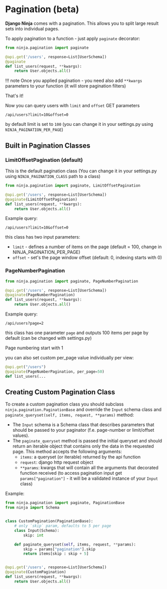 # Pagination (beta)

**Django Ninja** comes with a pagination. This allows you to split large result sets into individual pages.


To apply pagination to a function - just apply `paginate` decorator:

```Python hl_lines="1 4"
from ninja.pagination import paginate

@api.get('/users', response=List[UserSchema])
@paginate
def list_users(request, **kwargs):
    return User.objects.all()
```

!!! note
    Once you applied pagination - you need also add `**kwargs` parameters to your function (it will store pagination filters)

That's it!

Now you can query users with `limit` and `offset` GET parameters

```
/api/users?limit=10&offset=0
```

by default limit is set to `100` (you can change it in your settings.py using `NINJA_PAGINATION_PER_PAGE`)


## Built in Pagination Classes

### LimitOffsetPagination (default)

This is the default pagination class (You can change it in your settings.py using `NINJA_PAGINATION_CLASS` path to a class)

```Python hl_lines="1 4"
from ninja.pagination import paginate, LimitOffsetPagination

@api.get('/users', response=List[UserSchema])
@paginate(LimitOffsetPagination)
def list_users(request, **kwargs):
    return User.objects.all()
```

Example query:
```
/api/users?limit=10&offset=0
```

this class has two input parameters:

 - `limit` - defines a number of items on the page (default = 100, change in NINJA_PAGINATION_PER_PAGE)
 - `offset` - set's the page window offset (default: 0, indexing starts with 0)


### PageNumberPagination
```Python hl_lines="1 4"
from ninja.pagination import paginate, PageNumberPagination

@api.get('/users', response=List[UserSchema])
@paginate(PageNumberPagination)
def list_users(request, **kwargs):
    return User.objects.all()
```

Example query:
```
/api/users?page=2
```

this class has one parameter `page` and outputs 100 items per page by default  (can be changed with settings.py)

Page numbering start with 1

you can also set custom per_page value individually per view:

```Python hl_lines="2"
@api.get("/users")
@paginate(PageNumberPagination, per_page=50)
def list_users(...
```




## Creating Custom Pagination Class

To create a custom pagination class you should subclass `ninja.pagination.PaginationBase` and override the `Input` schema class and `paginate_queryset(self, items, request, **params)` method:

 - The `Input` schema is a Schema class that describes parameters that should be passed to your paginator (f.e. page-number or limit/offset values).
 - The `paginate_queryset` method is passed the initial queryset and should return an iterable object that contains only the data in the requested page. This method accepts the following arguments:
    - `items`: a queryset (or iterable) returned by the api function
    - `request`: django http request object
    - `**params`: kwargs that will contain all the arguments that decorated function received (to access pagination input get `params["pagination"]` - it will be a validated instance of your `Input` class) 


Example:

```Python hl_lines="1 5 6 7 8 9 10 11 12 16"
from ninja.pagination import paginate, PaginationBase
from ninja import Schema


class CustomPagination(PaginationBase):
    # only `skip` param, defaults to 5 per page
    class Input(Schema):
        skip: int

    def paginate_queryset(self, items, request, **params):
        skip = params["pagination"].skip
        return items[skip : skip + 5]


@api.get('/users', response=List[UserSchema])
@paginate(CustomPagination)
def list_users(request, **kwargs):
    return User.objects.all()
```
